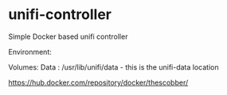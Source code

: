 # unifi-controller
Simple Docker based unifi controller

Environment:

Volumes:
Data : /usr/lib/unifi/data - this is the unifi-data location

https://hub.docker.com/repository/docker/thescobber/
